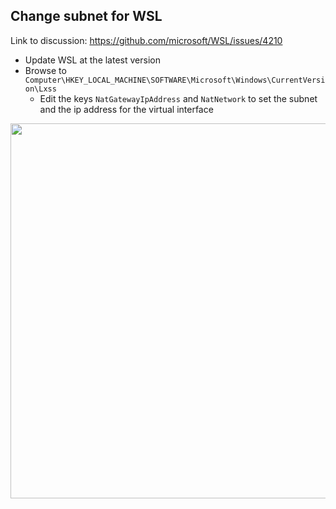 ## Change subnet for WSL

Link to discussion: https://github.com/microsoft/WSL/issues/4210

- Update WSL at the latest version
- Browse to `Computer\HKEY_LOCAL_MACHINE\SOFTWARE\Microsoft\Windows\CurrentVersion\Lxss`
  - Edit the keys `NatGatewayIpAddress` and `NatNetwork` to set the subnet and the ip address for the virtual interface

<img src="https://github.com/jupitersinsight/sysadminstuff/assets/110602224/9c6b1863-ee5a-4a7f-9673-5fa8cc0fd1bd" width=600 height=auto>
